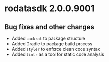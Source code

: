 # rodatasdk 2.0.0.9001

## Bug fixes and other changes

* Added `packrat` to package structure
* Added Gradle to package build process
* Added `styler` to enforce clean code syntax
* Added `lintr` as a tool for static code analysis
